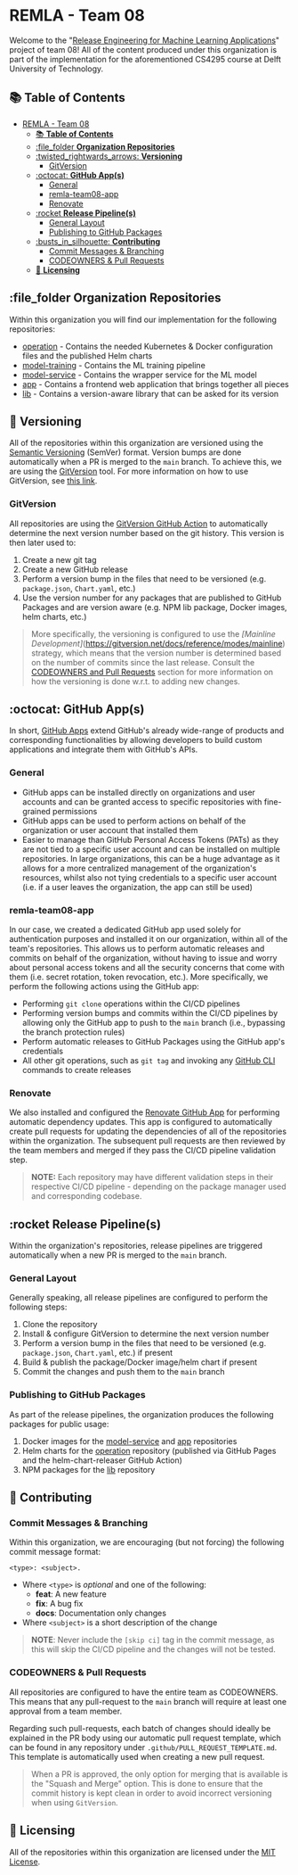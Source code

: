 # REMLA - Team 08

Welcome to the "[Release Engineering for Machine Learning Applications](https://se.ewi.tudelft.nl/remla/)" project of team 08! All of the content produced under this organization is part of the implementation for the aforementioned CS4295 course at Delft University of Technology.

## :books: **Table of Contents**

- [REMLA - Team 08](#remla---team-08)
  - [:books: **Table of Contents**](#books-table-of-contents)
  - [:file\_folder **Organization Repositories**](#file_folder-organization-repositories)
  - [:twisted\_rightwards\_arrows: **Versioning**](#twisted_rightwards_arrows-versioning)
    - [GitVersion](#gitversion)
  - [:octocat: **GitHub App(s)**](#octocat-github-apps)
    - [General](#general)
    - [remla-team08-app](#remla-team08-app)
    - [Renovate](#renovate)
  - [:rocket **Release Pipeline(s)**](#rocket-release-pipelines)
    - [General Layout](#general-layout)
    - [Publishing to GitHub Packages](#publishing-to-github-packages)
  - [:busts\_in\_silhouette: **Contributing**](#busts_in_silhouette-contributing)
    - [Commit Messages \& Branching](#commit-messages--branching)
    - [CODEOWNERS \& Pull Requests](#codeowners--pull-requests)
  - [:scroll: **Licensing**](#scroll-licensing)

## :file_folder **Organization Repositories**

Within this organization you will find our implementation for the following repositories:
* [operation](https://github.com/remla23-team08/operation/tree/main) - Contains the needed Kubernetes & Docker configuration files and the published Helm charts
* [model-training](https://github.com/remla23-team08/model-training/tree/main) - Contains the ML training pipeline
* [model-service](https://github.com/remla23-team08/model-service/tree/main) - Contains the wrapper service for the ML model
* [app](https://github.com/remla23-team08/app/tree/main) - Contains a frontend web application that brings together all pieces
* [lib](https://github.com/remla23-team08/lib/tree/main) - Contains a version-aware library that can be asked for its version

## :twisted_rightwards_arrows: **Versioning**

All of the repositories within this organization are versioned using the [Semantic Versioning](https://semver.org/) (SemVer) format. Version bumps are done automatically when a PR is merged to the `main` branch. To achieve this, we are using the [GitVersion](https://gitversion.net/docs/) tool. For more information on how to use GitVersion, see [this link](https://gitversion.net/docs/).

### GitVersion

All repositories are using the [GitVersion GitHub Action](https://github.com/marketplace/actions/gittools) to automatically determine the next version number based on the git history. This version is then later used to:
1. Create a new git tag
2. Create a new GitHub release
3. Perform a version bump in the files that need to be versioned (e.g. `package.json`, `Chart.yaml`, etc.)
4. Use the version number for any packages that are published to GitHub Packages and are version aware (e.g. NPM lib package, Docker images, helm charts, etc.)

> More specifically, the versioning is configured to use the *[Mainline Development]*(https://gitversion.net/docs/reference/modes/mainline) strategy, which means that the version number is determined based on the number of commits since the last release. Consult the [CODEOWNERS and Pull Requests](#codeowners--pull-requests) section for more information on how the versioning is done w.r.t. to adding new changes.

## :octocat: **GitHub App(s)**

In short, [GitHub Apps](https://docs.github.com/en/apps) extend GitHub's already wide-range of products and corresponding functionalities by allowing developers to build custom applications and integrate them with GitHub's APIs.

### General

* GitHub apps can be installed directly on organizations and user accounts and can be granted access to specific repositories with fine-grained permissions
* GitHub apps can be used to perform actions on behalf of the organization or user account that installed them
* Easier to manage than GitHub Personal Access Tokens (PATs) as they are not tied to a specific user account and can be installed on multiple repositories. In large organizations, this can be a huge advantage as it allows for a more centralized management of the organization's resources, whilst also not tying credentials to a specific user account (i.e. if a user leaves the organization, the app can still be used)

### remla-team08-app

In our case, we created a dedicated GitHub app used solely for authentication purposes and installed it on our organization, within all of the team's repositories. This allows us to perform automatic releases and commits on behalf of the organization, without having to issue and worry about personal access tokens and all the security concerns that come with them (i.e. secret rotation, token revocation, etc.). More specifically, we perform the following actions using the GitHub app:
* Performing `git clone` operations within the CI/CD pipelines
* Performing version bumps and commits within the CI/CD pipelines by allowing only the GitHub app to push to the `main` branch (i.e., bypassing the branch protection rules)
* Perform automatic releases to GitHub Packages using the GitHub app's credentials
* All other git operations, such as `git tag` and invoking any [GitHub CLI](https://cli.github.com/) commands to create releases

### Renovate

We also installed and configured the [Renovate GitHub App](https://github.com/apps/renovate) for performing automatic dependency updates. This app is configured to automatically create pull requests for updating the dependencies of all of the repositories within the organization. The subsequent pull requests are then reviewed by the team members and merged if they pass the CI/CD pipeline validation step.

> **NOTE:** Each repository may have different validation steps in their respective CI/CD pipeline - depending on the package manager used and corresponding codebase.

## :rocket **Release Pipeline(s)**

Within the organization's repositories, release pipelines are triggered automatically when a new PR is merged to the `main` branch. 

### General Layout

Generally speaking, all release pipelines are configured to perform the following steps:
1. Clone the repository
2. Install & configure GitVersion to determine the next version number
3. Perform a version bump in the files that need to be versioned (e.g. `package.json`, `Chart.yaml`, etc.) if present
4. Build & publish the package/Docker image/helm chart if present
5. Commit the changes and push them to the `main` branch

### Publishing to GitHub Packages

As part of the release pipelines, the organization produces the following packages for public usage:
1. Docker images for the [model-service](https://github.com/remla23-team08/model-service/pkgs/container/model-service) and [app](https://github.com/remla23-team08/app/pkgs/container/app) repositories
2. Helm charts for the [operation](https://remla23-team08.github.io/operation/) repository (published via GitHub Pages and the helm-chart-releaser GitHub Action)
3. NPM packages for the [lib](https://github.com/remla23-team08/lib/pkgs/npm/lib) repository

## :busts_in_silhouette: **Contributing**

### Commit Messages & Branching

Within this organization, we are encouraging (but not forcing) the following commit message format:

```
<type>: <subject>.
```
* Where `<type>` is *optional* and one of the following:
  * **feat**: A new feature
  * **fix**: A bug fix
  * **docs**: Documentation only changes
* Where `<subject>` is a short description of the change

> **NOTE**: Never include the `[skip ci]` tag in the commit message, as this will skip the CI/CD pipeline and the changes will not be tested.

### CODEOWNERS & Pull Requests

All repositories are configured to have the entire team as CODEOWNERS. This means that any pull-request to the `main` branch will require at least one approval from a team member.

Regarding such pull-requests, each batch of changes should ideally be explained in the PR body using our automatic pull request template, which can be found in any repository under `.github/PULL_REQUEST_TEMPLATE.md`. This template is automatically used when creating a new pull request.

> When a PR is approved, the only option for merging that is available is the "Squash and Merge" option. This is done to ensure that the commit history is kept clean in order to avoid incorrect versioning when using `GitVersion`.

## :scroll: **Licensing**

All of the repositories within this organization are licensed under the [MIT License](https://en.wikipedia.org/wiki/MIT_License).